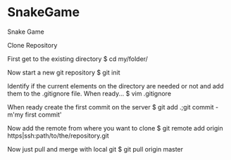 # SnakeGame
Snake Game

Clone Repository

First get to the existing directory
$ cd my/folder/

Now start a new git repository
$ git init

Identify if the current elements on the directory are needed or not and add them to the .gitignore file. When ready...
$ vim .gitignore

When ready create the first commit on the server
$ git add .;git commit -m'my first commit'

Now add the remote from where you want to clone
$ git remote add origin https|ssh:path/to/the/repository.git

Now just pull and merge with local git
$ git pull origin master
